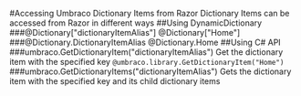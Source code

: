#Accessing Umbraco Dictionary Items from Razor
Dictionary Items can be accessed from Razor in different ways
##Using DynamicDictionary
###@Dictionary["dictionaryItemAlias"]
	@Dictionary["Home"]
###@Dictionary.DictionaryItemAlias
	@Dictionary.Home
##Using C# API
###umbraco.GetDictionaryItem("dictionaryItemAlias")
Get the dictionary item with the specified key `@umbraco.library.GetDictionaryItem("Home")`
###umbraco.GetDictionaryItems("dictionaryItemAlias")
Gets the dictionary item with the specified key and its child dictionary items